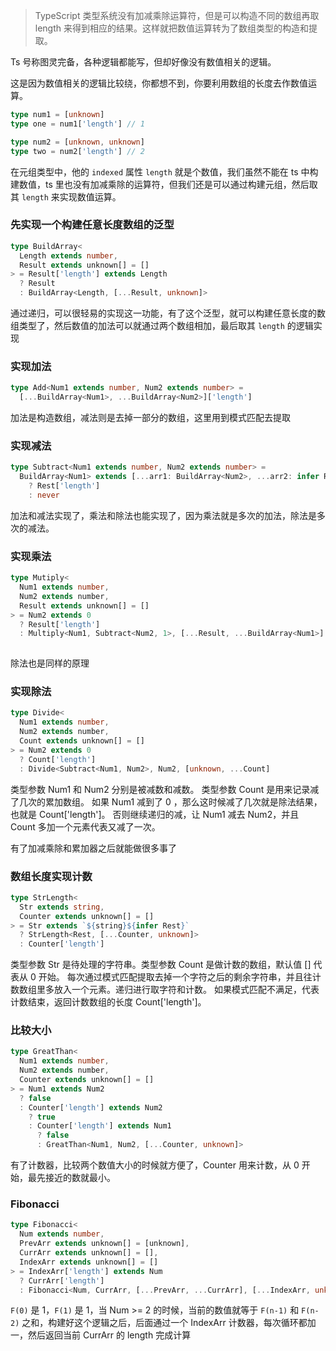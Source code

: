 > TypeScript 类型系统没有加减乘除运算符，但是可以构造不同的数组再取 length 来得到相应的结果。这样就把数值运算转为了数组类型的构造和提取。


Ts 号称图灵完备，各种逻辑都能写，但却好像没有数值相关的逻辑。

这是因为数值相关的逻辑比较绕，你都想不到，你要利用数组的长度去作数值运算。

```typescript
type num1 = [unknown]
type one = num1['length'] // 1

type num2 = [unknown, unknown]
type two = num2['length'] // 2
```

在元组类型中，他的 `indexed` 属性 `length` 就是个数值，我们虽然不能在 ts 中构建数值，ts 里也没有加减乘除的运算符，但我们还是可以通过构建元组，然后取其 `length` 来实现数值运算。

### 先实现一个构建任意长度数组的泛型

```typescript
type BuildArray<
  Length extends number,
  Result extends unknown[] = []
> = Result['length'] extends Length
  ? Result
  : BuildArray<Length, [...Result, unknown]>
```

通过递归，可以很轻易的实现这一功能，有了这个泛型，就可以构建任意长度的数组类型了，然后数值的加法可以就通过两个数组相加，最后取其 `length` 的逻辑实现

### 实现加法

```typescript
type Add<Num1 extends number, Num2 extends number> =
  [...BuildArray<Num1>, ...BuildArray<Num2>]['length']
```

加法是构造数组，减法则是去掉一部分的数组，这里用到模式匹配去提取

### 实现减法

```typescript
type Subtract<Num1 extends number, Num2 extends number> =
  BuildArray<Num1> extends [...arr1: BuildArray<Num2>, ...arr2: infer Rest]
    ? Rest['length']
    : never
```

加法和减法实现了，乘法和除法也能实现了，因为乘法就是多次的加法，除法是多次的减法。

### 实现乘法

```typescript
type Mutiply<
  Num1 extends number,
  Num2 extends number,
  Result extends unknown[] = []
> = Num2 extends 0
  ? Result['length']
  : Multiply<Num1, Subtract<Num2, 1>, [...Result, ...BuildArray<Num1>]
  
```

除法也是同样的原理

### 实现除法

```typescript
type Divide<
  Num1 extends number,
  Num2 extends number,
  Count extends unknown[] = []
> = Num2 extends 0
  ? Count['length']
  : Divide<Subtract<Num1, Num2>, Num2, [unknown, ...Count]

```

类型参数 Num1 和 Num2 分别是被减数和减数。
类型参数 Count 是用来记录减了几次的累加数组。
如果 Num1 减到了 0 ，那么这时候减了几次就是除法结果，也就是 Count['length']。
否则继续递归的减，让 Num1 减去 Num2，并且 Count 多加一个元素代表又减了一次。

有了加减乘除和累加器之后就能做很多事了

### 数组长度实现计数

```typescript
type StrLength<
  Str extends string,
  Counter extends unknown[] = []
> = Str extends `${string}${infer Rest}`
  ? StrLength<Rest, [...Counter, unknown]>
  : Counter['length']
```

类型参数 Str 是待处理的字符串。类型参数 Count 是做计数的数组，默认值 [] 代表从 0 开始。
每次通过模式匹配提取去掉一个字符之后的剩余字符串，并且往计数数组里多放入一个元素。递归进行取字符和计数。
如果模式匹配不满足，代表计数结束，返回计数数组的长度 Count['length']。

### 比较大小

```Typescript
type GreatThan<
  Num1 extends number,
  Num2 extends number,
  Counter extends unknown[] = []
> = Num1 extends Num2
  ? false
  : Counter['length'] extends Num2
    ? true
    : Counter['length'] extends Num1
      ? false
      : GreatThan<Num1, Num2, [...Counter, unknown]>
```

有了计数器，比较两个数值大小的时候就方便了，Counter 用来计数，从 0 开始，最先接近的数就最小。

### Fibonacci

```typescript
type Fibonacci<
  Num extends number,
  PrevArr extends unknown[] = [unknown],
  CurrArr extends unknown[] = [],
  IndexArr extends unknown[] = []
> = IndexArr['length'] extends Num
  ? CurrArr['length']
  : Fibonacci<Num, CurrArr, [...PrevArr, ...CurrArr], [...IndexArr, unknown]>
```

`F(0)` 是 1，`F(1)` 是 1，当 Num >= 2 的时候，当前的数值就等于 `F(n-1)` 和 `F(n-2)` 之和，构建好这个逻辑之后，后面通过一个 IndexArr 计数器，每次循环都加一，然后返回当前 CurrArr 的 length 完成计算